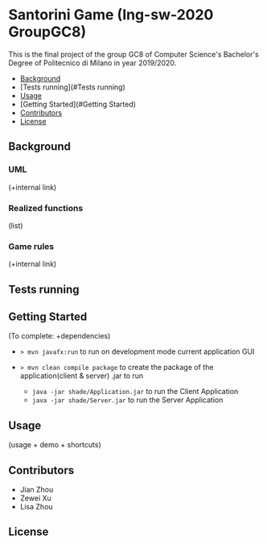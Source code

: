 # Santorini Game (Ing-sw-2020 GroupGC8)

This is the final project of the group GC8 of Computer Science's Bachelor's Degree of Politecnico di Milano in year 2019/2020.

* [Background](#Background)
* [Tests running](#Tests running)
* [Usage](#Usage)
* [Getting Started](#Getting Started)
* [Contributors](#Contributors)
* [License](#License)

## Background

### UML
 (+internal link)
### Realized functions
 (list)
### Game rules
 (+internal link)

## Tests running

## Getting Started
 (To complete: +dependencies)

- `> mvn javafx:run` to run on development mode current application GUI

- `> mvn clean compile package` to create the package of the application(client & server) .jar to run
  - `java -jar shade/Application.jar` to run the Client Application
  - `java -jar shade/Server.jar` to run the Server Application

## Usage
 (usage + demo + shortcuts)

## Contributors

- Jian Zhou
- Zewei Xu
- Lisa Zhou

## License
